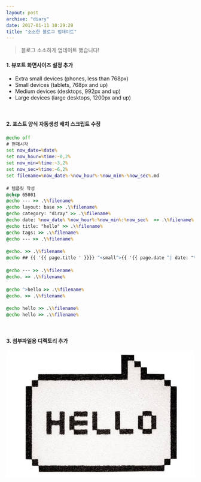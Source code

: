 ```yaml
---
layout: post
archive: "diary"
date: 2017-01-11 10:29:29  
title: "소소한 블로그 업데이트"
---
```


>블로그 소소하게 업데이트 했습니다!


#### 1. 뷰포트 화면사이즈 설정 추가

* <a hrep='' onClick='changeDevice(400)'>Extra small devices (phones, less than 768px)</a>
* <a hrep='' onClick='changeDevice(800)'>Small devices (tablets, 768px and up)</a>
* <a hrep='' onClick='changeDevice(1000)'>Medium devices (desktops, 992px and up)</a>
* <a hrep='' onClick='changeDevice(1400)'>Large devices (large desktops, 1200px and up)</a>

<script>
function changeDevice(size){
  var windowURL = window.location.href;
  var windowOption = 'width=' + size + ',height=' + size;
  window.open(windowURL,'',windowOption);
}
</script>
<br>

#### 2. 포스트 양식 자동생성 배치 스크립트 수정

```bat
@echo off
# 현재시각
set now_date=%date%
set now_hour=%time:~0,2%
set now_min=%time:~3,2%
set now_sec=%time:~6,2%
set filename=%now_date%-%now_hour%-%now_min%-%now_sec%.md

# 템플릿 작성
@chcp 65001
@echo --- >> .\%filename%
@echo layout: base >> .\%filename%
@echo category: "diray" >> .\%filename%
@echo date: %now_date% %now_hour%:%now_min%:%now_sec%  >> .\%filename%
@echo title: "hello" >> .\%filename%
@echo tags: >> .\%filename%
@echo --- >> .\%filename%

@echo. >> .\%filename%
@echo ## {{ '{{ page.title ' }}}} ^<small^>{{ '{{ page.date ^| date: "%%Y-%%m-%%d" ' }}}}^</small^> >> .\%filename%

@echo --- >> .\%filename%
@echo. >> .\%filename%

@echo ^>hello >> .\%filename%
@echo. >> .\%filename%

@echo hello >> .\%filename%
@echo hello >> .\%filename%
```
<br>


#### 3. 첨부파일용 디렉토리 추가

![hello](/assets/files/hello.png)
